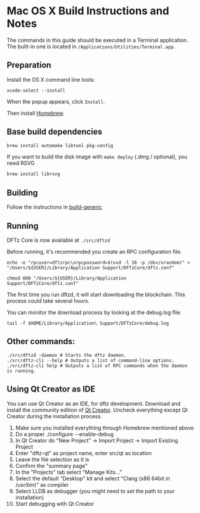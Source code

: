 Mac OS X Build Instructions and Notes
====================================
The commands in this guide should be executed in a Terminal application.
The built-in one is located in `/Applications/Utilities/Terminal.app`.

Preparation
-----------
Install the OS X command line tools:

`xcode-select --install`

When the popup appears, click `Install`.

Then install [Homebrew](https://brew.sh).

Base build dependencies
-----------------------

```bash
brew install automake libtool pkg-config
```

If you want to build the disk image with `make deploy` (.dmg / optional), you need RSVG
```bash
brew install librsvg
```

Building
--------

Follow the instructions in [build-generic](build-generic.md)

Running
-------

DFTz Core is now available at `./src/dftzd`

Before running, it's recommended you create an RPC configuration file.

    echo -e "rpcuser=dftzrpc\nrpcpassword=$(xxd -l 16 -p /dev/urandom)" > "/Users/${USER}/Library/Application Support/DFTzCore/dftz.conf"

    chmod 600 "/Users/${USER}/Library/Application Support/DFTzCore/dftz.conf"

The first time you run dftzd, it will start downloading the blockchain. This process could take several hours.

You can monitor the download process by looking at the debug.log file:

    tail -f $HOME/Library/Application\ Support/DFTzCore/debug.log

Other commands:
-------

    ./src/dftzd -daemon # Starts the dftz daemon.
    ./src/dftz-cli --help # Outputs a list of command-line options.
    ./src/dftz-cli help # Outputs a list of RPC commands when the daemon is running.

Using Qt Creator as IDE
------------------------
You can use Qt Creator as an IDE, for dftz development.
Download and install the community edition of [Qt Creator](https://www.qt.io/download/).
Uncheck everything except Qt Creator during the installation process.

1. Make sure you installed everything through Homebrew mentioned above
2. Do a proper ./configure --enable-debug
3. In Qt Creator do "New Project" -> Import Project -> Import Existing Project
4. Enter "dftz-qt" as project name, enter src/qt as location
5. Leave the file selection as it is
6. Confirm the "summary page"
7. In the "Projects" tab select "Manage Kits..."
8. Select the default "Desktop" kit and select "Clang (x86 64bit in /usr/bin)" as compiler
9. Select LLDB as debugger (you might need to set the path to your installation)
10. Start debugging with Qt Creator
